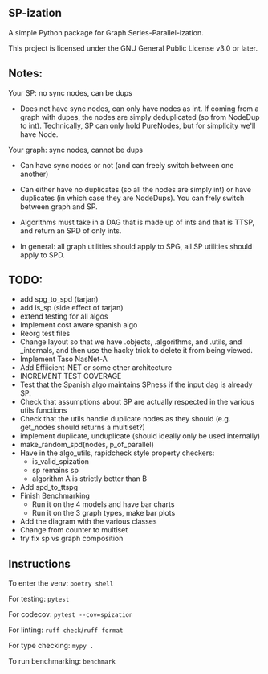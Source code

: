 ## SP-ization

A simple Python package for Graph Series-Parallel-ization.

This project is licensed under the GNU General Public License v3.0 or later.

## Notes:

Your SP: no sync nodes, can be dups
- Does not have sync nodes, can only have nodes as int. If coming from a graph with dupes, the nodes are simply deduplicated (so from NodeDup to int).
Technically, SP can only hold PureNodes, but for simplicity we'll have Node.

Your graph: sync nodes, cannot be dups
- Can have sync nodes or not (and can freely switch between one another)
- Can either have no duplicates (so all the nodes are simply int) or have duplicates (in which case they are NodeDups). You can frely switch between graph and SP.

- Algorithms must take in a DAG that is made up of ints and that is TTSP, and return an SPD of only ints.
- In general: all graph utilities should apply to SPG, all SP utilities should apply to SPD. 

## TODO:

- add spg_to_spd (tarjan)
- add is_sp (side effect of tarjan)
- extend testing for all algos
- Implement cost aware spanish algo
- Reorg test files
- Change layout so that we have .objects, .algorithms, and .utils, and _internals, and then use the hacky trick to delete it from being viewed.
- Implement Taso NasNet-A
- Add Effiicient-NET or some other architecture
- INCREMENT TEST COVERAGE
- Test that the Spanish algo maintains SPness if the input dag is already SP.
- Check that assumptions about SP are actually respected in the various utils functions
- Check that the utils handle duplicate nodes as they should (e.g. get_nodes should returns a multiset?)
- implement duplicate, unduplicate (should ideally only be used internally)
- make_random_spd(nodes, p_of_parallel)
- Have in the algo_utils, rapidcheck style property checkers:
    - is_valid_spization
    - sp remains sp
    - algorithm A is strictly better than B
- Add spd_to_ttspg
- Finish Benchmarking
    - Run it on the 4 models and have bar charts
    - Run it on the 3 graph types, make bar plots
- Add the diagram with the various classes
- Change from counter to multiset
- try fix sp vs graph composition 

## Instructions

To enter the venv: `poetry shell`

For testing: `pytest`

For codecov: `pytest --cov=spization`

For linting: `ruff check`/`ruff format`

For type checking: `mypy .`

To run benchmarking: `benchmark`

